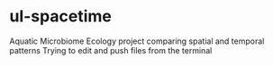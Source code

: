 # ul-spacetime
Aquatic Microbiome Ecology project
comparing spatial and temporal patterns 
Trying to edit and push files from the terminal
